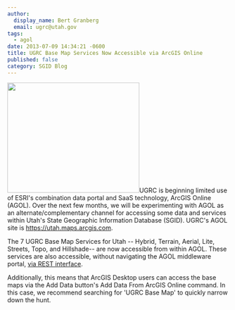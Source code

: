 ```yaml
---
author:
  display_name: Bert Granberg
  email: ugrc@utah.gov
tags:
  - agol
date: 2013-07-09 14:34:21 -0600
title: UGRC Base Map Services Now Accessible via ArcGIS Online
published: false
category: SGID Blog
---
```


<p><a href="/images/404.png"><img src="/images/404.png" alt="" title="AGOLBaseMapSearch" width="300" height="250" class="inline-text-left" /></a>UGRC is beginning limited use of ESRI's combination data portal and SaaS technology, ArcGIS Online (AGOL). Over the next few months, we will be experimenting with AGOL as an alternate/complementary channel for accessing some data and services within Utah's State Geographic Information Database (SGID). UGRC's AGOL site is <a href="https://utah.maps.arcgis.com">https://utah.maps.arcgis.com</a>.</p>
<p>The 7 UGRC Base Map Services for Utah -- Hybrid, Terrain, Aerial, Lite, Streets, Topo, and Hillshade-- are now accessible from within AGOL. These services are also accessible, without navigating the AGOL middleware portal, <a href="{% link data/base-map-and-imagery/index.md %}">via REST interface</a>.</p>
<p>Additionally, this means that ArcGIS Desktop users can access the base maps via the Add Data button's Add Data From ArcGIS Online command. In this case, we recommend searching for 'UGRC Base Map' to quickly narrow down the hunt.</p>
